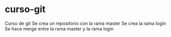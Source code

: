 # curso-git
Curso de git
Se crea un repositorio con la rama master
Se crea la rama login
Se hace merge entre la rama master y la rama login
